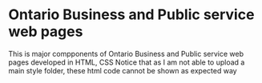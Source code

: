 # Ontario Business and Public service web pages
This is major compponents of Ontario Business and Public service web pages developed in HTML, CSS
Notice that as I am not able to upload a main style folder, these html code cannot be shown as expected way
